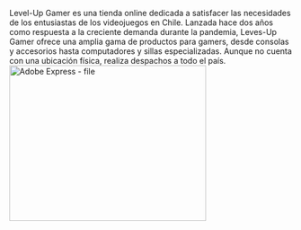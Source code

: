 Level-Up Gamer es una tienda online dedicada a satisfacer las necesidades de los entusiastas de los
videojuegos en Chile. Lanzada hace dos años como respuesta a la creciente demanda durante la
pandemia, Leves-Up Gamer ofrece una amplia gama de productos para gamers, desde consolas y
accesorios hasta computadores y sillas especializadas. Aunque no cuenta con una ubicación física,
realiza despachos a todo el país.
<img width="350" height="277" alt="Adobe Express - file" src="https://github.com/user-attachments/assets/4b302cc2-2fa9-4dc0-94b1-35498a85aad9" />
